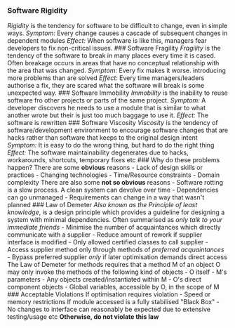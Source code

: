 ### Software Rigidity

*Rigidity* is the tendency for software to be difficult to change, even
in simple ways. *Symptom:* Every change causes a cascade of subsequent
changes in dependent modules *Effect:* When software is like this,
managers fear developers to fix non-critical issues. \### Software
Fragility *Fragility* is the tendency of the software to break in many
places every time it is cased. Often breakage occurs in areas that have
no conceptual relationship with the area that was changed. *Symptom:*
Every fix makes it worse. introducing more problems than are solved
*Effect:* Every time managers/leaders authorise a fix, they are scared
what the software will break is some unexpected way. \### Software
Immobility *Immobility* is the inability to reuse software fro other
projects or parts of the same project. *Symptom:* A developer discovers
he needs to use a module that is similar to what another wrote but their
is just too much baggage to use it. *Effect:* The software is rewritten
​### Software Viscosity *Viscosity* is the tendency of
software/development environment to encourage software changes that are
hacks rather than software that keeps to the original design intent
*Symptom:* It is easy to do the wrong thing, but hard to do the right
thing *Effect:* The software maintainability degenerates due to hacks,
workarounds, shortcuts, temporary fixes etc \### Why do these problems
happen? There are some **obvious** reasons - Lack of design skills or
practices - Changing technologies - Time/Resource constraints - Domain
complexity There are also some **not so obvious** reasons - Software
rotting is a slow process. A clean system can devolve over time -
Dependencies can go unmanaged - Requirements can change in a way that
wasn\'t planned \### Law of Demeter *Also known as the Principle of
least knowledge*, is a design principle which provides a guideline for
designing a system with minimal dependencies. Often summarised as *only
talk to your immediate friends* - Minimise the number of acquaintances
which directly communicate with a supplier - Reduce amount of rework if
supplier interface is modified - Only allowed certified classes to call
supplier - Access supplier method only through methods of *preferred
acquaintances* - Bypass preferred supplier *only* if later optimisation
demands direct access The Law of Demeter for methods requires that a
method M of an object O may only invoke the methods of the following
kind of objects - O itself - M\'s parameters - Any objects
created/instantiated within M - O\'s direct component objects - Global
variables, accessible by O, in the scope of M \### Acceptable Violations
If optimisation requires violation - Speed or memory restrictions If
module accessed is a fully stabilised \"Black Box\" - No changes to
interface can reasonably be expected due to extensive testing/usage etc
**Otherwise, do not violate this law**
